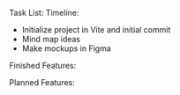 Task List:
Timeline:
-   Initialize project in Vite and initial commit
-   Mind map ideas
-   Make mockups in Figma



Finished Features:

Planned Features:
